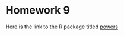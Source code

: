# Homework 9

Here is the link to the R package titled [powers](https://github.com/Mathnstein/powers)
